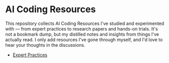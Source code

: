 # AI Coding Resources
This repository collects AI Coding Resources I've studied and experimented with — from expert practices to research papers and hands-on trials. It's not a bookmark dump, but my distilled notes and insights from things I've actually read. I only add resources I've gone through myself, and I'd love to hear your thoughts in the discussions.

- [Expert Practices](./expert-practices/README.md)